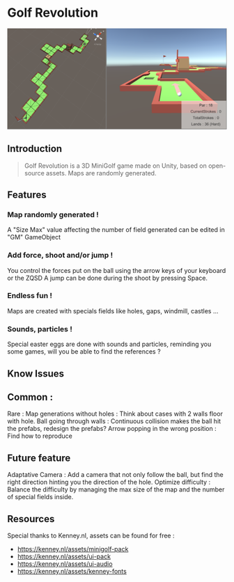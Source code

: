 # Golf Revolution

![Game_Screenshot](Assets/Screenshots/Golf04.01.png?raw=true "GameScreenshot")


## Introduction

> Golf Revolution is a 3D MiniGolf game made on Unity, based on open-source assets.
Maps are randomly generated.

## Features

### Map randomly generated !
A "Size Max" value affecting the number of field generated can be edited in "GM" GameObject

### Add force, shoot and/or jump !
You control the forces put on the ball using the arrow keys of your keyboard or the ZQSD
A jump can be done during the shoot by pressing Space.

### Endless fun !
Maps are created with specials fields like holes, gaps, windmill, castles ...

### Sounds, particles !
Special easter eggs are done with sounds and particles, reminding you some games, will you be able to find the references ?

## Know Issues

Common :
-

Rare : 
Map generations without holes : Think about cases with 2 walls floor with hole.
Ball going through walls : Continuous collision makes the ball hit the prefabs, redesign the prefabs?
Arrow popping in the wrong position : Find how to reproduce

## Future feature

Adaptative Camera : Add a camera that not only follow the ball, but find the right direction hinting you the direction of the hole.
Optimize difficulty : Balance the difficulty by managing the max size of the map and the number of special fields inside.

## Resources

Special thanks to Kenney.nl, assets can be found for free :
-	https://kenney.nl/assets/minigolf-pack
-	https://kenney.nl/assets/ui-pack
-	https://kenney.nl/assets/ui-audio
-	https://kenney.nl/assets/kenney-fonts
